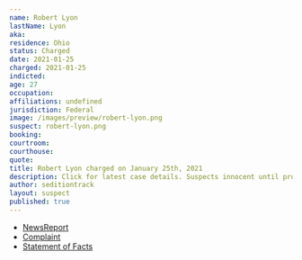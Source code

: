```yaml
---
name: Robert Lyon
lastName: Lyon
aka:
residence: Ohio
status: Charged
date: 2021-01-25
charged: 2021-01-25
indicted:
age: 27
occupation:
affiliations: undefined
jurisdiction: Federal
image: /images/preview/robert-lyon.png
suspect: robert-lyon.png
booking:
courtroom:
courthouse:
quote:
title: Robert Lyon charged on January 25th, 2021
description: Click for latest case details. Suspects innocent until proven guilty.
author: seditiontrack
layout: suspect
published: true
---
```

- [NewsReport](https://www.wfmj.com/story/43232086/feds-accuse-3-ohio-men-of-illegally-entering-us-capitol)
- [Complaint](https://www.justice.gov/opa/page/file/1361301/download)
- [Statement of Facts](https://www.justice.gov/opa/page/file/1361301/download)
